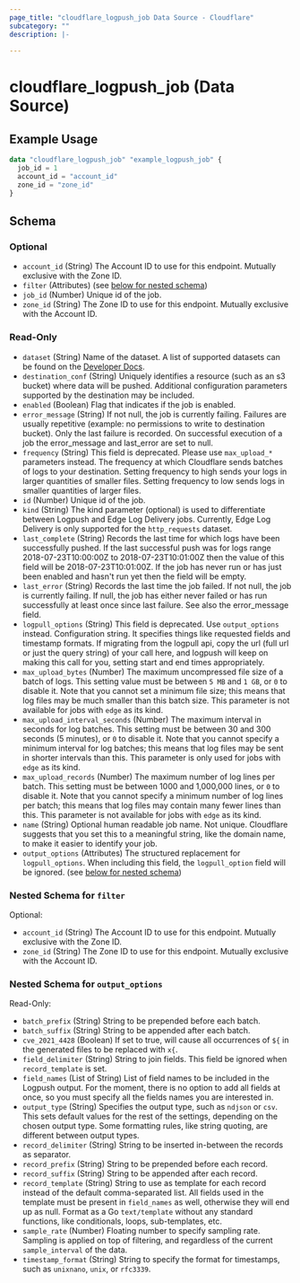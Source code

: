 ```yaml
---
page_title: "cloudflare_logpush_job Data Source - Cloudflare"
subcategory: ""
description: |-
  
---
```


# cloudflare_logpush_job (Data Source)



## Example Usage

```terraform
data "cloudflare_logpush_job" "example_logpush_job" {
  job_id = 1
  account_id = "account_id"
  zone_id = "zone_id"
}
```

<!-- schema generated by tfplugindocs -->
## Schema

### Optional

- `account_id` (String) The Account ID to use for this endpoint. Mutually exclusive with the Zone ID.
- `filter` (Attributes) (see [below for nested schema](#nestedatt--filter))
- `job_id` (Number) Unique id of the job.
- `zone_id` (String) The Zone ID to use for this endpoint. Mutually exclusive with the Account ID.

### Read-Only

- `dataset` (String) Name of the dataset. A list of supported datasets can be found on the [Developer Docs](https://developers.cloudflare.com/logs/reference/log-fields/).
- `destination_conf` (String) Uniquely identifies a resource (such as an s3 bucket) where data will be pushed. Additional configuration parameters supported by the destination may be included.
- `enabled` (Boolean) Flag that indicates if the job is enabled.
- `error_message` (String) If not null, the job is currently failing. Failures are usually repetitive (example: no permissions to write to destination bucket). Only the last failure is recorded. On successful execution of a job the error_message and last_error are set to null.
- `frequency` (String) This field is deprecated. Please use `max_upload_*` parameters instead. The frequency at which Cloudflare sends batches of logs to your destination. Setting frequency to high sends your logs in larger quantities of smaller files. Setting frequency to low sends logs in smaller quantities of larger files.
- `id` (Number) Unique id of the job.
- `kind` (String) The kind parameter (optional) is used to differentiate between Logpush and Edge Log Delivery jobs. Currently, Edge Log Delivery is only supported for the `http_requests` dataset.
- `last_complete` (String) Records the last time for which logs have been successfully pushed. If the last successful push was for logs range 2018-07-23T10:00:00Z to 2018-07-23T10:01:00Z then the value of this field will be 2018-07-23T10:01:00Z. If the job has never run or has just been enabled and hasn't run yet then the field will be empty.
- `last_error` (String) Records the last time the job failed. If not null, the job is currently failing. If null, the job has either never failed or has run successfully at least once since last failure. See also the error_message field.
- `logpull_options` (String) This field is deprecated. Use `output_options` instead. Configuration string. It specifies things like requested fields and timestamp formats. If migrating from the logpull api, copy the url (full url or just the query string) of your call here, and logpush will keep on making this call for you, setting start and end times appropriately.
- `max_upload_bytes` (Number) The maximum uncompressed file size of a batch of logs. This setting value must be between `5 MB` and `1 GB`, or `0` to disable it. Note that you cannot set a minimum file size; this means that log files may be much smaller than this batch size. This parameter is not available for jobs with `edge` as its kind.
- `max_upload_interval_seconds` (Number) The maximum interval in seconds for log batches. This setting must be between 30 and 300 seconds (5 minutes), or `0` to disable it. Note that you cannot specify a minimum interval for log batches; this means that log files may be sent in shorter intervals than this. This parameter is only used for jobs with `edge` as its kind.
- `max_upload_records` (Number) The maximum number of log lines per batch. This setting must be between 1000 and 1,000,000 lines, or `0` to disable it. Note that you cannot specify a minimum number of log lines per batch; this means that log files may contain many fewer lines than this. This parameter is not available for jobs with `edge` as its kind.
- `name` (String) Optional human readable job name. Not unique. Cloudflare suggests that you set this to a meaningful string, like the domain name, to make it easier to identify your job.
- `output_options` (Attributes) The structured replacement for `logpull_options`. When including this field, the `logpull_option` field will be ignored. (see [below for nested schema](#nestedatt--output_options))

<a id="nestedatt--filter"></a>
### Nested Schema for `filter`

Optional:

- `account_id` (String) The Account ID to use for this endpoint. Mutually exclusive with the Zone ID.
- `zone_id` (String) The Zone ID to use for this endpoint. Mutually exclusive with the Account ID.


<a id="nestedatt--output_options"></a>
### Nested Schema for `output_options`

Read-Only:

- `batch_prefix` (String) String to be prepended before each batch.
- `batch_suffix` (String) String to be appended after each batch.
- `cve_2021_4428` (Boolean) If set to true, will cause all occurrences of `${` in the generated files to be replaced with `x{`.
- `field_delimiter` (String) String to join fields. This field be ignored when `record_template` is set.
- `field_names` (List of String) List of field names to be included in the Logpush output. For the moment, there is no option to add all fields at once, so you must specify all the fields names you are interested in.
- `output_type` (String) Specifies the output type, such as `ndjson` or `csv`. This sets default values for the rest of the settings, depending on the chosen output type. Some formatting rules, like string quoting, are different between output types.
- `record_delimiter` (String) String to be inserted in-between the records as separator.
- `record_prefix` (String) String to be prepended before each record.
- `record_suffix` (String) String to be appended after each record.
- `record_template` (String) String to use as template for each record instead of the default comma-separated list. All fields used in the template must be present in `field_names` as well, otherwise they will end up as null. Format as a Go `text/template` without any standard functions, like conditionals, loops, sub-templates, etc.
- `sample_rate` (Number) Floating number to specify sampling rate. Sampling is applied on top of filtering, and regardless of the current `sample_interval` of the data.
- `timestamp_format` (String) String to specify the format for timestamps, such as `unixnano`, `unix`, or `rfc3339`.


